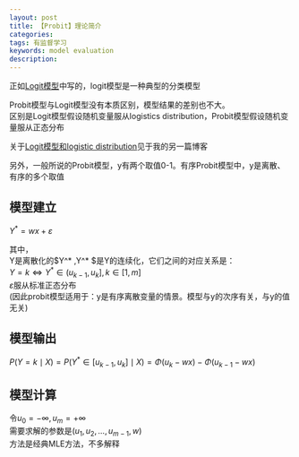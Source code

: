 ```yaml
---
layout: post
title: 【Probit】理论简介
categories: 
tags: 有监督学习
keywords: model evaluation
description:
---
```

正如[Logit模型](http://www.guofei.site/2017/05/07/LogisticRegression.html)中写的，logit模型是一种典型的分类模型  


Probit模型与Logit模型没有本质区别，模型结果的差别也不大。  
区别是Logit模型假设随机变量服从logistics distribution，Probit模型假设随机变量服从正态分布  

关于[Logit模型和logistic distribution](http://www.guofei.site/2017/05/07/LogisticRegression.html)见于我的另一篇博客  

另外，一般所说的Probit模型，y有两个取值0-1。有序Probit模型中，y是离散、有序的多个取值  

## 模型建立

$Y^* =wx+\varepsilon$  

其中，  
Y是离散化的$Y^* $,$Y^* $是Y的连续化，它们之间的对应关系是：  
$Y=k \Longleftrightarrow Y^* \in (u_{k-1},u_k],k\in [1,m]$  
$\varepsilon$服从标准正态分布  
(因此probit模型适用于：y是有序离散变量的情景。模型与y的次序有关，与y的值无关)  

## 模型输出
$P(Y=k \mid X)=P(Y^* \in [u_{k-1},u_k] \mid X)=\Phi(u_k-wx)-\Phi (u_{k-1}-wx)$


## 模型计算

令$u_0=-\infty,u_m=+\infty$  
需要求解的参数是$(u_1,u_2,...,u_{m-1},w)$  
方法是经典MLE方法，不多解释  
